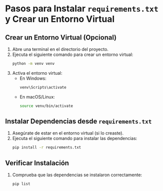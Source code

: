 # Pasos para Instalar `requirements.txt` y Crear un Entorno Virtual

## Crear un Entorno Virtual (Opcional)
1. Abre una terminal en el directorio del proyecto.
2. Ejecuta el siguiente comando para crear un entorno virtual:
    ```bash
    python -m venv venv
    ```
3. Activa el entorno virtual:
    - En Windows:
      ```bash
      venv\Scripts\activate
      ```
    - En macOS/Linux:
      ```bash
      source venv/bin/activate
      ```

## Instalar Dependencias desde `requirements.txt`
1. Asegúrate de estar en el entorno virtual (si lo creaste).
2. Ejecuta el siguiente comando para instalar las dependencias:
    ```bash
    pip install -r requirements.txt
    ```

## Verificar Instalación
1. Comprueba que las dependencias se instalaron correctamente:
    ```bash
    pip list
    ```
